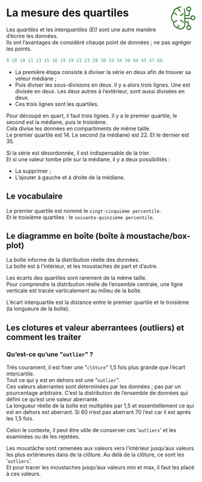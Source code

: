 # **La mesure des quartiles** <a href="../"><img src="https://github.com/MiKL5/BI/blob/master/assets/bi.svg" alt="Data science" align="right" height="64px"></a>
Les _quartiles_ et les _interquartiles (EI)_ sont une autre manière d’écrire les données.  
Ils ont l’avantages de considéré chauqe point de données ; ne pas agréger les points.  
```sql
9 10 10 11 13 15 16 19 19 21 23 28 30 33 34 36 44 45 47 60
```
* La première étapa consiste à diviser la série en deux afin de trouver sa veleur médiane ;
* Puis diviser les sous-divisions en deux. Il y a alors trois lignes. Une est divisée en deux. Les deux autres à l’extérieur, sont aussi divisées en deux.
* Ces trois lignes sont les quartiles.

Pour découpé en quart, il faut trois lignes. Il y a le premier quartile, le second est la médiane, puis le troisième.  
Cela divise les données en compartiments de même taille.  
Le premier quartile est 14. Le second (la médiane) est 22. Et le dernier est 35.

Si la série est désordonnée, il est indispensable de la trier.  
Et si une valeur tombe pile sur la médiane, il y a deux possibilités :
* La supprimer ;
* L’ajouter à gauche et à droite de la médiane.
## **Le vocabulaire**
Le premier quartile est nommé le `vingt-cinquième percentile`.  
Et le troisième quartiles : le `soixante-quinzième percentile`.
## **Le diagramme en boîte (boîte à moustache/box-plot)**
La boîte informe de la distribution réelle des données.  
La boîte est à l’intérieur, et les moustaches de part et d’autre.  

Les écarts des quartiles sont rarement de la même taille.  
Pour comprendre la distribution réelle de l’ensemble centrale, une ligne verticale est tracée varticalement au milieu de la boîte.

L’écart interquartile est la distance entre le premier quartile et le troisième (la longueure de la boîte).
## **Les clotures et valeur aberrantees (outliers) et comment les traiter**
### Qu’est-ce qu’une ”`outlier`” ?
Très courament, il est fixer une ”`clôture`” 1,5 fois plus grande que l’écart intercartile.  
Tout ce qui y est en dehors est une ”`outlier`”.  
Ces valeurs aberrantes sont determinées par les données ; pas par un pourcentage arbitraire. C’est la distribution de l’ensemble de données qui défini ce qu’est une valeur aberrante.  
La longueur réelle de la boîte est multipliée par 1,5 et essentiellement ce qui est en dehors est aberrant. Si 60 n’est pas aberrant 70 l’est car il est aprés les 1,5 fois.

Celon le contexte, il peut être utile de conserver ces ’`outliers`’ et les examinées ou de les rejetées.

Les moustâche sont ramenées aux valeurs vers l’intérieur jusqu’aux valeurs les plus extérieures dans de la clôture. Au delà de la clôture, ce sont les ’`outliers`’.  
Et pour tracer les moustaches jusqu’aux valeurs min et max, il faut les placé à ces valeurs.